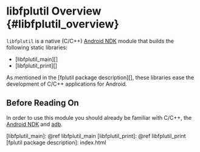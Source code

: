 libfplutil Overview {#libfplutil_overview}
===================

`libfplutil` is a native (C/C++) [Android NDK][] module that builds the
following static libraries:

   * [libfplutil_main][]
   * [libfplutil_print][]

As mentioned in the [fplutil package description][], these libraries ease the
development of C/C++ applications for Android.

## Before Reading On

In order to use this module you should already be familiar with C/C++, the
[Android NDK][] and [adb][].

  [adb]: http://developer.android.com/tools/help/adb.html
  [Android NDK]: http://developer.android.com/tools/sdk/ndk/index.html
  [libfplutil_main]: @ref libfplutil_main
  [libfplutil_print]: @ref libfplutil_print
  [fplutil package description]: index.html

  [Linking]: #libfplutil_linking
  [ANR]: http://developer.android.com/training/articles/perf-anr.html
  [Android SDK]: http://developer.android.com/sdk/index.html
  [NativeActivity]: http://developer.android.com/reference/android/app/NativeActivity.html
